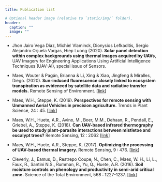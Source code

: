 ```yaml
---
title: Publication list

# Optional header image (relative to `static/img/` folder).
header:
  caption: ""
  image: ""
---
```


- Jhon Jairo Vega Diaz, Michiel Vlaminck, Dionysios Lefkaditis, Sergio Alejandro Orjuela Vargas, Hiep Luong (2020). **Solar panel detection within complex backgrounds using thermal images acquired by UAVs**, UAV Imagery for Engineering Applications Using Artificial Intelligence Techniques (UAV-AI), special issue of Sensors. 

- Maes, Wouter & Pagán, Brianna & Li, Xing & Xiao, Jingfeng & Miralles, Diego. (2020). **Sun-induced fluorescence closely linked to ecosystem transpiration as evidenced by satellite data and radiative transfer models.** Remote Sensing of Environment. [[link](http://doi.org/10.1016/j.rse.2020.112030)]

- Maes, W.H., Steppe, K. (2019). **Perspectives for remote sensing with Unmanned Aerial Vehicles in precision agriculture.** Trends in Plant Science, 24 &#58; 45. [[link](https://doi.org/10.1016/j.tplants.2018.11.007)]

- Maes, W.H., Huete, A.R., Avino, M., Boer, M.M., Dehaan, R., Pendall, E., Griebel, A., Steppe, K. (2018). **Can UAV-based infrared thermography be used to study plant-parasite interactions between mistletoe and eucalypt trees?** Remote Sensing, 12 &#58; 2062 [[link](https://doi.org/10.3390/rs10122062)]

- Maes, W.H., Huete, A.R., Steppe, K. (2017). **Optimizing the processing of UAV-based thermal imagery.** Remote Sensing, 9 &#58; 476. [[link](https://doi.org/10.3390/rs9050476)]

- Cleverly, J., Eamus, D., Restrepo Coupe, N., Chen, C., Maes, W. H., Li, L., Faux, R., Santini N.S., Rumman, R., Yu, Q., Huete, A.R. (2016). **Soil moisture controls on phenology and productivity in semi-arid critical zone.** Science of the Total Environment, 568 &#58; 1227-1237. [[link](https://doi.org/10.1016/j.scitotenv.2016.05.142)]